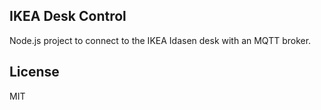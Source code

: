 IKEA Desk Control
-----------------

Node.js project to connect to the IKEA Idasen desk with an MQTT broker.

License
-------

MIT
